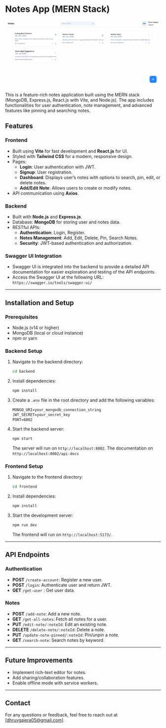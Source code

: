 # Notes App (MERN Stack)

![Dashboard Screenshot](./frontend/src/assets/images/Dashboard.png)

This is a feature-rich notes application built using the MERN stack (MongoDB, Express.js, React.js with Vite, and Node.js). The app includes functionalities for user authentication, note management, and advanced features like pinning and searching notes.

## Features

### Frontend

- Built using **Vite** for fast development and **React.js** for UI.
- Styled with **Tailwind CSS** for a modern, responsive design.
- Pages:
  - **Login**: User authentication with JWT.
  - **Signup**: User registration.
  - **Dashboard**: Displays user’s notes with options to search, pin, edit, or delete notes.
  - **Add/Edit Note**: Allows users to create or modify notes.
- API communication using **Axios**.

### Backend

- Built with **Node.js** and **Express.js**.
- Database: **MongoDB** for storing user and notes data.
- RESTful APIs:
  - **Authentication**: Login, Register.
  - **Notes Management**: Add, Edit, Delete, Pin, Search Notes.
  - **Security**: JWT-based authentication and authorization.

### Swagger UI Integration

- Swagger UI is integrated into the backend to provide a detailed API documentation for easier exploration and testing of the API endpoints.
- Access the Swagger UI at the following URL:
  `https://swagger.io/tools/swagger-ui/`

---

## Installation and Setup

### Prerequisites

- Node.js (v14 or higher)
- MongoDB (local or cloud instance)
- npm or yarn

### Backend Setup

1. Navigate to the backend directory:
   ```bash
   cd backend
   ```
2. Install dependencies:
   ```bash
   npm install
   ```
3. Create a `.env` file in the root directory and add the following variables:
   ```env
   MONGO_URI=your_mongodb_connection_string
   JWT_SECRET=your_secret_key
   PORT=8002
   ```
4. Start the backend server:
   ```bash
   npm start
   ```
   The server will run on `http://localhost:8002`.
   The documentation on `http://localhost:8002/api-docs`

### Frontend Setup

1. Navigate to the frontend directory:
   ```bash
   cd frontend
   ```
2. Install dependencies:
   ```bash
   npm install
   ```
3. Start the development server:
   ```bash
   npm run dev
   ```
   The frontend will run on `http://localhost:5173/`.

---

## API Endpoints

### Authentication

- **POST** `/create-account`: Register a new user.
- **POST** `/login`: Authenticate user and return JWT.
- **GET** `/get-user` : Get user data.

### Notes

- **POST** `/add-note`: Add a new note.
- **GET** `/get-all-notes`: Fetch all notes for a user.
- **PUT** `/edit-note/:noteId`: Edit an existing note.
- **DELETE** `/delete-note/:noteId`: Delete a note.
- **PUT** `/update-note-pinned/:noteId`: Pin/unpin a note.
- **GET** `/search-note`: Search notes by keyword.

---

## Future Improvements

- Implement rich-text editor for notes.
- Add sharing/collaboration features.
- Enable offline mode with service workers.

---

## Contact

For any questions or feedback, feel free to reach out at [dhruvgajera05@gmail.com].
